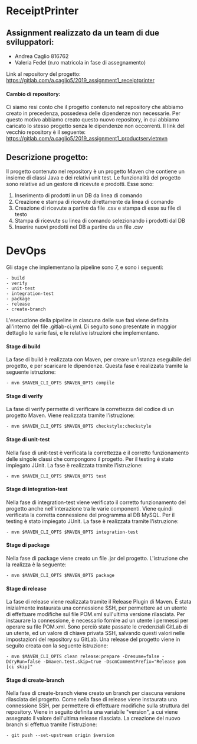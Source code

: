 # ReceiptPrinter

## Assignment realizzato da un team di due sviluppatori:

* Andrea Caglio 816762
* Valeria Fedel (n.ro matricola in fase di assegnamento)

Link al repository del progetto: https://gitlab.com/a.caglio5/2019_assignment1_receiptprinter 

#### Cambio di repository:

Ci siamo resi conto che il progetto contenuto nel repository che abbiamo creato in precedenza, possedeva delle dipendenze non necessarie.
Per questo motivo abbiamo creato questo nuovo repository, in cui abbiamo caricato lo stesso progetto senza le dipendenze non occorrenti.
Il link del vecchio repository è il seguente:
https://gitlab.com/a.caglio5/2019_assignment1_productservletmvn

## Descrizione progetto:

Il progetto contenuto nel repository è un progetto Maven che contiene un insieme di classi Java e dei relativi unit test.
Le funzionalità del progetto sono relative ad un gestore di ricevute e prodotti. Esse sono:

1. Inserimento di prodotti in un DB da linea di comando
2. Creazione e stampa di ricevute direttamente da linea di comando
3. Creazione di ricevute a partire da file .csv e stampa di esse su file di testo
4. Stampa di ricevute su linea di comando selezionando i prodotti dal DB
5. Inserire nuovi prodotti nel DB a partire da un file .csv

# DevOps

Gli stage che implementano la pipeline sono 7, e sono i seguenti:

    - build
    - verify
    - unit-test
    - integration-test
    - package
    - release
    - create-branch
    
L'esecuzione della pipeline in ciascuna delle sue fasi viene definita all'interno del file .gitlab-ci.yml. 
Di seguito sono presentate in maggior dettaglio le varie fasi, e le relative istruzioni che implementano. 
    
#### Stage di build

La fase di build è realizzata con Maven, per creare un'istanza eseguibile del progetto, e per scaricare le dipendenze. Questa fase è realizzata tramite la seguente istruzione:
  
    - mvn $MAVEN_CLI_OPTS $MAVEN_OPTS compile

#### Stage di verify

La fase di verify permette di verificare la correttezza del codice di un progetto Maven. Viene realizzata tramite l'istruzione:
  
    - mvn $MAVEN_CLI_OPTS $MAVEN_OPTS checkstyle:checkstyle

#### Stage di unit-test

Nella fase di unit-test è verificata la correttezza e il corretto funzionamento delle singole classi che compongono il progetto. Per il testing è stato impiegato JUnit. La fase è realizzata tramite l'istruzione:

    - mvn $MAVEN_CLI_OPTS $MAVEN_OPTS test

#### Stage di integration-test

Nella fase di integration-test viene verificato il corretto funzionamento del progetto anche nell'interazione tra le varie componenti. Viene quindi verificata la corretta connessione del programma al DB MySQL. Per il testing è stato impiegato JUnit. La fase è realizzata tramite l'istruzione:

    - mvn $MAVEN_CLI_OPTS $MAVEN_OPTS integration-test

#### Stage di package

Nella fase di package viene creato un file .jar del progetto. L'istruzione che la realizza è la seguente: 
  
    - mvn $MAVEN_CLI_OPTS $MAVEN_OPTS package
    
#### Stage di release

La fase di release viene realizzata tramite il Release Plugin di Maven. 
È stata inizialmente instaurata una connessione SSH, per permettere ad un utente di effettuare modifiche sul file POM.xml sull'ultima versione rilasciata. Per instaurare la connessione, è necessario fornire ad un utente i permessi per operare su file POM.xml. Sono perciò state passate le credenziali GitLab di un utente, ed un valore di chiave privata SSH, salvando questi valori nelle impostazioni del repository su GitLab. 
Una release del progetto viene in seguito creata con la seguente istruzione:

    - mvn $MAVEN_CLI_OPTS clean release:prepare -Dresume=false -DdryRun=false -Dmaven.test.skip=true -DscmCommentPrefix="Release pom [ci skip]"

#### Stage di create-branch

Nella fase di create-branch viene creato un branch per ciascuna versione rilasciata del progetto. Come nella fase di release viene instaurata una connessione SSH, per permettere di effettuare modifiche sulla struttura del repository. Viene in seguito definita una variabile "version", a cui viene assegnato il valore dell'ultima release rilasciata. La creazione del nuovo branch si effettua tramite l'istruzione:

    - git push --set-upstream origin $version
